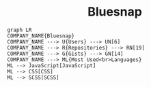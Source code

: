 <h1 align="center">Bluesnap</h1>

```mermaid
graph LR
COMPANY_NAME{Bluesnap}
COMPANY_NAME ---> U{Users} ---> UN[6]
COMPANY_NAME ---> R{Repositories} ---> RN[19]
COMPANY_NAME ---> G{Gists} ---> GN[14]
COMPANY_NAME ---> ML{Most Used<br>Languages}
ML --> JavaScript[JavaScript]
ML --> CSS[CSS]
ML --> SCSS[SCSS]
```
